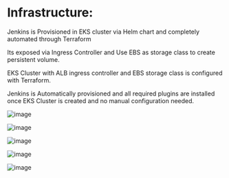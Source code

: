 # Infrastructure:

Jenkins is Provisioned in EKS cluster via Helm chart and completely automated through Terraform 

Its exposed via Ingress Controller and Use EBS as storage class to create persistent volume. 

EKS Cluster with ALB ingress controller and EBS storage class is configured with Terraform.

Jenkins is Automatically provisioned and all required plugins are installed once EKS Cluster is created and no manual configuration needed.

![image](https://github.com/NITHIN-JOHN-GEORGE/node-js-ci-cd/assets/96073033/5807a3e1-5390-4d9c-bf17-24d92871ced8)

![image](https://github.com/NITHIN-JOHN-GEORGE/node-js-ci-cd/assets/96073033/8891bbff-8262-488c-9131-bdd097205e11)

![image](https://github.com/NITHIN-JOHN-GEORGE/node-js-ci-cd/assets/96073033/e64d08c9-507c-4815-995a-175f6628a59c)


![image](https://github.com/NITHIN-JOHN-GEORGE/node-js-ci-cd/assets/96073033/5f92e128-4bbe-4010-97e1-df3cbfbbbe11)

![image](https://github.com/NITHIN-JOHN-GEORGE/node-js-ci-cd/assets/96073033/32f75fc6-9065-484e-b562-e7805842a770)
